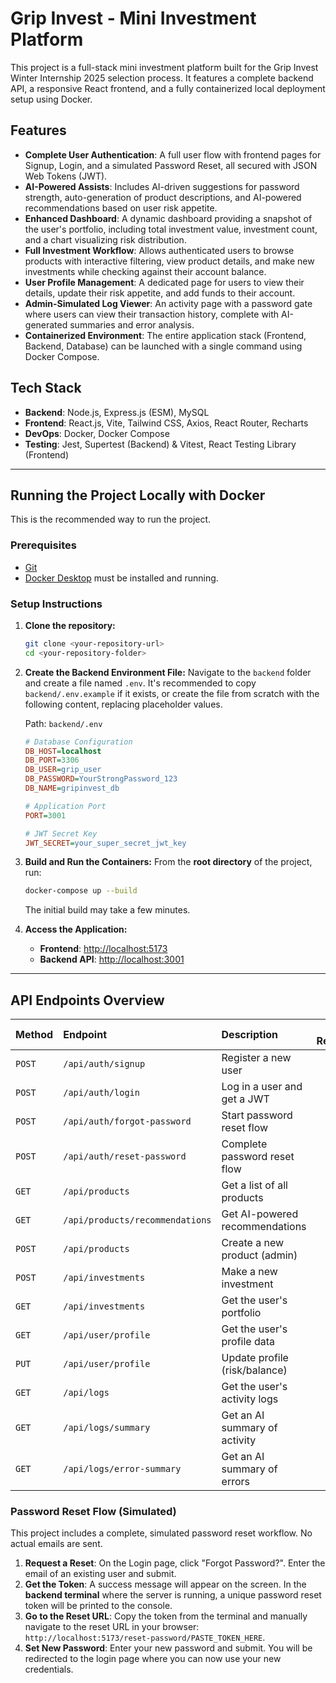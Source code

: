 # Grip Invest - Mini Investment Platform

This project is a full-stack mini investment platform built for the Grip Invest Winter Internship 2025 selection process. It features a complete backend API, a responsive React frontend, and a fully containerized local deployment setup using Docker.

## Features

-   **Complete User Authentication**: A full user flow with frontend pages for Signup, Login, and a simulated Password Reset, all secured with JSON Web Tokens (JWT).
-   **AI-Powered Assists**: Includes AI-driven suggestions for password strength, auto-generation of product descriptions, and AI-powered recommendations based on user risk appetite.
-   **Enhanced Dashboard**: A dynamic dashboard providing a snapshot of the user's portfolio, including total investment value, investment count, and a chart visualizing risk distribution.
-   **Full Investment Workflow**: Allows authenticated users to browse products with interactive filtering, view product details, and make new investments while checking against their account balance.
-   **User Profile Management**: A dedicated page for users to view their details, update their risk appetite, and add funds to their account.
-   **Admin-Simulated Log Viewer**: An activity page with a password gate where users can view their transaction history, complete with AI-generated summaries and error analysis.
-   **Containerized Environment**: The entire application stack (Frontend, Backend, Database) can be launched with a single command using Docker Compose.

## Tech Stack

-   **Backend**: Node.js, Express.js (ESM), MySQL
-   **Frontend**: React.js, Vite, Tailwind CSS, Axios, React Router, Recharts
-   **DevOps**: Docker, Docker Compose
-   **Testing**: Jest, Supertest (Backend) & Vitest, React Testing Library (Frontend)

---

## Running the Project Locally with Docker

This is the recommended way to run the project.

### Prerequisites
-   [Git](https://git-scm.com/)
-   [Docker Desktop](https://www.docker.com/products/docker-desktop/) must be installed and running.

### Setup Instructions
1.  **Clone the repository:**
    ```bash
    git clone <your-repository-url>
    cd <your-repository-folder>
    ```

2.  **Create the Backend Environment File:**
    Navigate to the `backend` folder and create a file named `.env`. It's recommended to copy `backend/.env.example` if it exists, or create the file from scratch with the following content, replacing placeholder values.
    
    Path: `backend/.env`
    ```ini
    # Database Configuration
    DB_HOST=localhost
    DB_PORT=3306
    DB_USER=grip_user
    DB_PASSWORD=YourStrongPassword_123
    DB_NAME=gripinvest_db

    # Application Port
    PORT=3001

    # JWT Secret Key
    JWT_SECRET=your_super_secret_jwt_key
    ```

3.  **Build and Run the Containers:**
    From the **root directory** of the project, run:
    ```bash
    docker-compose up --build
    ```
    The initial build may take a few minutes.

4.  **Access the Application:**
    -   **Frontend**: [http://localhost:5173](http://localhost:5173)
    -   **Backend API**: [http://localhost:3001](http://localhost:3001)

---

## API Endpoints Overview

| Method | Endpoint                         | Description                        | Auth Required |
| :----- | :------------------------------- | :--------------------------------- | :-----------: |
| `POST` | `/api/auth/signup`               | Register a new user                |      No       |
| `POST` | `/api/auth/login`                | Log in a user and get a JWT        |      No       |
| `POST` | `/api/auth/forgot-password`      | Start password reset flow          |      No       |
| `POST` | `/api/auth/reset-password`       | Complete password reset flow       |      No       |
| `GET`  | `/api/products`                  | Get a list of all products         |      Yes      |
| `GET`  | `/api/products/recommendations`  | Get AI-powered recommendations     |      Yes      |
| `POST` | `/api/products`                  | Create a new product (admin)       |      Yes      |
| `POST` | `/api/investments`               | Make a new investment              |      Yes      |
| `GET`  | `/api/investments`               | Get the user's portfolio           |      Yes      |
| `GET`  | `/api/user/profile`              | Get the user's profile data        |      Yes      |
| `PUT`  | `/api/user/profile`              | Update profile (risk/balance)      |      Yes      |
| `GET`  | `/api/logs`                      | Get the user's activity logs       |      Yes      |
| `GET`  | `/api/logs/summary`              | Get an AI summary of activity      |      Yes      |
| `GET`  | `/api/logs/error-summary`        | Get an AI summary of errors        |      Yes      |


### Password Reset Flow (Simulated)

This project includes a complete, simulated password reset workflow. No actual emails are sent.

1.  **Request a Reset**: On the Login page, click "Forgot Password?". Enter the email of an existing user and submit.
2.  **Get the Token**: A success message will appear on the screen. In the **backend terminal** where the server is running, a unique password reset token will be printed to the console.
3.  **Go to the Reset URL**: Copy the token from the terminal and manually navigate to the reset URL in your browser: `http://localhost:5173/reset-password/PASTE_TOKEN_HERE`.
4.  **Set New Password**: Enter your new password and submit. You will be redirected to the login page where you can now use your new credentials.